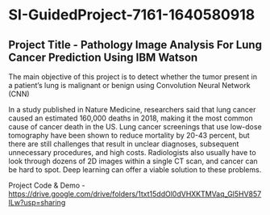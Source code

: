 # SI-GuidedProject-7161-1640580918
## Project Title - Pathology Image Analysis For Lung Cancer Prediction Using IBM Watson

 
The main objective of this project is to detect whether the tumor present in a patient’s lung is malignant or benign using Convolution Neural Network (CNN)

In a study published in Nature Medicine, researchers said that lung cancer caused an estimated 160,000 deaths in 2018, making it the most common cause of cancer death in the US. Lung cancer screenings that use low-dose tomography have been shown to reduce mortality by 20-43 percent, but there are still challenges that result in unclear diagnoses, subsequent unnecessary procedures, and high costs. Radiologists also usually have to look through dozens of 2D images within a single CT scan, and cancer can be hard to spot. Deep learning can offer a viable solution to these problems.


Project Code & Demo - https://drive.google.com/drive/folders/1txt15ddOl0dVHXKTMVaq_Gl5HV857ILw?usp=sharing
